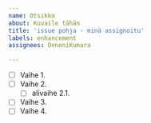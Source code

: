 ```yaml
---
name: Otsikko
about: Kuvaile tähän
title: 'issue pohja - minä assignoitu'
labels: enhancement
assignees: OnneniKumara

---
```


- [ ] Vaihe 1.
- [ ] Vaihe 2.
  - [ ] alivaihe 2.1.
- [ ] Vaihe 3.
- [ ] Vaihe 4.
